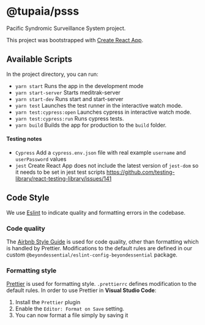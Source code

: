# @tupaia/psss
Pacific Syndromic Surveillance System project.

This project was bootstrapped with [Create React App](https://github.com/facebook/create-react-app).

## Available Scripts

In the project directory, you can run:

- `yarn start` Runs the app in the development mode
- `yarn start-server` Starts meditrak-server
- `yarn start-dev` Runs start and start-server
- `yarn test` Launches the test runner in the interactive watch mode.
- `yarn test:cypress:open` Launches cypress in interactive watch mode.
- `yarn test:cypress:run` Runs cypress tests.
- `yarn build` Builds the app for production to the `build` folder.

#### Testing notes
- `Cypress` Add a `cypress.env.json` file with real example `username` and `userPassword` values  
- `jest` Create React App does not include the latest version of `jest-dom` so it needs to be set in jest test scripts https://github.com/testing-library/react-testing-library/issues/141

## Code Style

We use [Eslint](https://eslint.org/) to indicate quality and formatting errors in the codebase.

### Code quality

The [Airbnb Style Guide](https://github.com/airbnb/javascript) is used for code quality, other than formatting which is handled by Prettier. Modifications to the default rules are defined in our custom `@beyondessential/eslint-config-beyondessential` package.

### Formatting style

[Prettier](https://prettier.io/) is used for formatting style. `.prettierrc` defines modification to the default rules.
In order to use Prettier in **Visual Studio Code**:

1. Install the `Prettier` plugin
2. Enable the `Editor: Format on Save` setting.
3. You can now format a file simply by saving it
